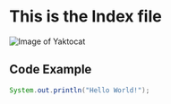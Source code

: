 # This is the Index file

![Image of Yaktocat](https://octodex.github.com/images/yaktocat.png)

## Code Example
```Java
System.out.println("Hello World!");
```

